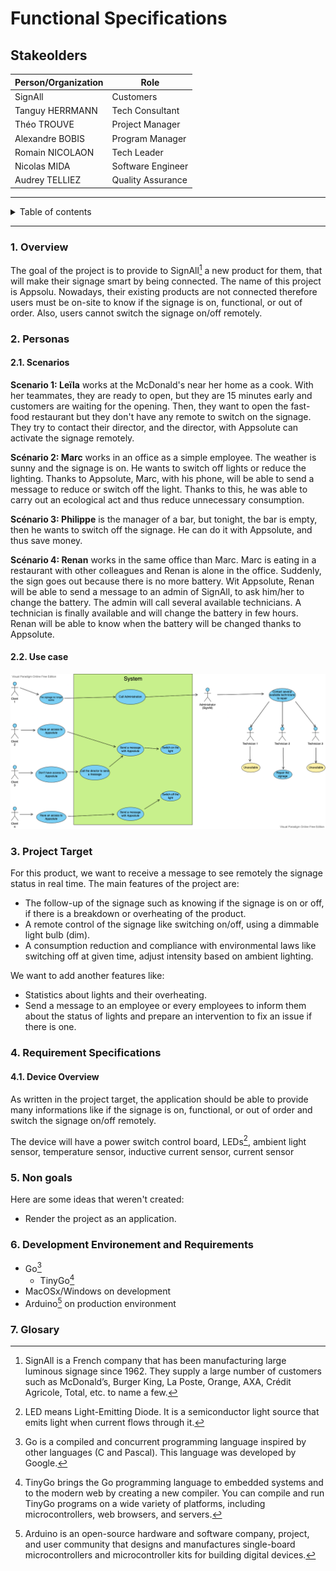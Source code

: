 # Functional Specifications

## Stakeolders

| Person/Organization | Role              |
| ------------------- | ----------------- |
| SignAll             | Customers         |
| Tanguy HERRMANN     | Tech Consultant   |
| Théo TROUVE         | Project Manager   |
| Alexandre BOBIS     | Program Manager   |
| Romain NICOLAON     | Tech Leader       |
| Nicolas MIDA        | Software Engineer |
| Audrey TELLIEZ      | Quality Assurance |

<hr>

<details><summary>Table of contents</summary>

- [Functional Specifications](#functional-specifications)
  - [Stakeolders](#stakeolders)
    - [1. Overview](#1-overview)
    - [2. Personas](#2-personas)
      - [2.1. Scenarios](#21-scenarios)
      - [2.2. Use case](#22-use-case)
    - [3. Project Target](#3-project-target)
    - [4. Requirement Specifications](#4-requirement-specifications)
      - [4.1. Device Overview](#41-device-overview)
    - [5. Non goals](#5-non-goals)
    - [6. Development Environement and Requirements](#6-development-environement-and-requirements)
    - [7. Glosary](#7-glosary)

</details>

<hr>

### 1. Overview

The goal of the project is to provide to SignAll[^1] a new product for them, that will make their signage smart by being connected. The name of this project is Appsolu.
Nowadays, their existing products are not connected therefore users must be on-site to know if the signage is on, functional, or out of order. Also, users cannot switch the signage on/off remotely.

### 2. Personas

#### 2.1. Scenarios

**Scenario 1: Leïla** works at the McDonald's near her home as a cook. With her teammates, they are ready to open, but they are 15 minutes early and customers are waiting for the opening. Then, they want to open the fast-food restaurant but they don't have any remote to switch on the signage. They try to contact their director, and the director, with Appsolute can activate the signage remotely.

**Scénario 2: Marc** works in an office as a simple employee. The weather is sunny and the signage is on. He wants to switch off lights or reduce the lighting. Thanks to Appsolute, Marc, with his phone, will be able to send a message to reduce or switch off the light. Thanks to this, he was able to carry out an ecological act and thus reduce unnecessary consumption.

**Scénario 3: Philippe** is the manager of a bar, but tonight, the bar is empty, then he wants to switch off the signage. He can do it with Appsolute, and thus save money.

**Scénario 4: Renan** works in the same office than Marc. Marc is eating in a restaurant with other colleagues and Renan is alone in the office. Suddenly, the sign goes out because there is no more battery. Wit Appsolute, Renan will be able to send a message to an admin of SignAll, to ask him/her to change the battery. The admin will call several available technicians. A technician is finally available and will change the battery in few hours. Renan will be able to know when the battery will be changed thanks to Appsolute.

#### 2.2. Use case

![Use Case](../documents/UseCase.png)

### 3. Project Target

For this product, we want to receive a message to see remotely the signage status in real time.
The main features of the project are:

- The follow-up of the signage such as knowing if the signage is on or off, if there is a breakdown or overheating of the product.
- A remote control of the signage like switching on/off, using a dimmable light bulb (dim).
- A consumption reduction and compliance with environmental laws like switching off at given time, adjust intensity based on ambient lighting.

We want to add another features like:

- Statistics about lights and their overheating.
- Send a message to an employee or every employees to inform them about the status of lights and prepare an intervention to fix an issue if there is one.

### 4. Requirement Specifications

#### 4.1. Device Overview

As written in the project target, the application should be able to provide many informations like if the signage is on, functional, or out of order and switch the signage on/off remotely.

The device will have a power switch control board, LEDs[^2], ambient light sensor, temperature sensor, inductive current sensor, current sensor

### 5. Non goals

Here are some ideas that weren't created:

- Render the project as an application.

### 6. Development Environement and Requirements

- Go[^3]
  - TinyGo[^4]
- MacOSx/Windows on development
- Arduino[^5] on production environment

### 7. Glosary

[^1]: SignAll is a French company that has been manufacturing large luminous signage since 1962. They supply a large number of customers such as McDonald’s, Burger King, La Poste, Orange, AXA, Crédit Agricole, Total, etc. to name a few.

[^2]: LED means Light-Emitting Diode. It is a semiconductor light source that emits light when current flows through it.

[^3]: Go is a compiled and concurrent programming language inspired by other languages (C and Pascal). This language was developed by Google.

[^4]: TinyGo brings the Go programming language to embedded systems and to the modern web by creating a new compiler. You can compile and run TinyGo programs on a wide variety of platforms, including microcontrollers, web browsers, and servers.

[^5]: Arduino is an open-source hardware and software company, project, and user community that designs and manufactures single-board microcontrollers and microcontroller kits for building digital devices.
